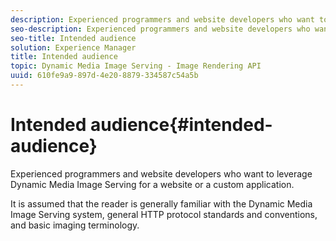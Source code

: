 ```yaml
---
description: Experienced programmers and website developers who want to leverage Dynamic Media Image Serving for a website or a custom application.
seo-description: Experienced programmers and website developers who want to leverage Dynamic Media Image Serving for a website or a custom application.
seo-title: Intended audience
solution: Experience Manager
title: Intended audience
topic: Dynamic Media Image Serving - Image Rendering API
uuid: 610fe9a9-897d-4e20-8879-334587c54a5b
---
```


# Intended audience{#intended-audience}

Experienced programmers and website developers who want to leverage Dynamic Media Image Serving for a website or a custom application.

It is assumed that the reader is generally familiar with the Dynamic Media Image Serving system, general HTTP protocol standards and conventions, and basic imaging terminology. 
